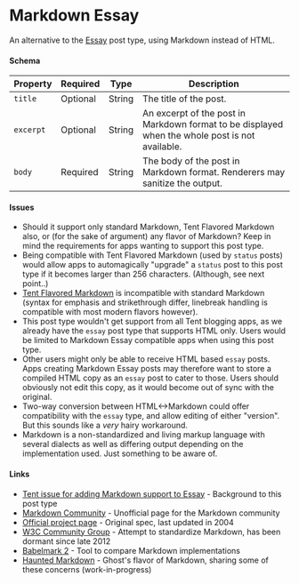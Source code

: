 # Markdown Essay

An alternative to the [Essay](https://tent.io/docs/post-types#essay) post type, using Markdown instead of HTML.


#### Schema

| Property | Required | Type | Description |
| -------- | -------- | ---- | ----------- |
| `title` | Optional | String | The title of the post. |
| `excerpt` | Optional | String | An excerpt of the post in Markdown format to be displayed when the whole post is not available. |
| `body` | Required | String | The body of the post in Markdown format. Renderers may sanitize the output. |

#### Issues

- Should it support only standard Markdown, Tent Flavored Markdown also, or (for the sake of argument) any flavor of Markdown? Keep in mind the requirements for apps wanting to support this post type.
- Being compatible with Tent Flavored Markdown (used by `status` posts) would allow apps to automagically "upgrade" a `status` post to this post type if it becomes larger than 256 characters. (Although, see next point..)
- [Tent Flavored Markdown](https://tent.io/docs/post-types#markdown) is incompatible with standard Markdown (syntax for emphasis and strikethrough differ, linebreak handling is compatible with most modern flavors however).
- This post type wouldn't get support from all Tent blogging apps, as we already have the `essay` post type that supports HTML only. Users would be limited to Markdown Essay compatible apps when using this post type.
- Other users might only be able to receive HTML based `essay` posts. Apps creating Markdown Essay posts may therefore want to store a compiled HTML copy as an `essay` post to cater to those. Users should obviously not edit this copy, as it would become out of sync with the original.
- Two-way conversion between HTML<->Markdown could offer compatibility with the `essay` type, and allow editing of either "version". But this sounds like a _very_ hairy workaround.
- Markdown is a non-standardized and living markup language with several dialects as well as differing output depending on the implementation used. Just something to be aware of.

#### Links

- [Tent issue for adding Markdown support to Essay](https://github.com/tent/tent.io/issues/200) - Background to this post type
- [Markdown Community](http://markdown.github.io/) - Unofficial page for the Markdown community
- [Official project page](http://daringfireball.net/projects/markdown) - Original spec, last updated in 2004
- [W3C Community Group](http://www.w3.org/community/markdown/) - Attempt to standardize Markdown, has been dormant since late 2012
- [Babelmark 2](http://johnmacfarlane.net/babelmark2/) - Tool to compare Markdown implementations
- [Haunted Markdown](https://github.com/TryGhost/Ghost/wiki/Haunted-Markdown) - Ghost's flavor of Markdown, sharing some of these concerns (work-in-progress)
